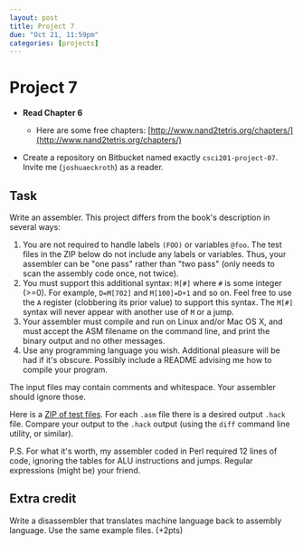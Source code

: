 ```yaml
---
layout: post
title: Project 7
due: "Oct 21, 11:59pm"
categories: [projects]
---
```


# Project 7

- **Read Chapter 6**
  - Here are some free chapters: [http://www.nand2tetris.org/chapters/](http://www.nand2tetris.org/chapters/)

- Create a repository on Bitbucket named exactly `csci201-project-07`. Invite me (`joshuaeckroth`) as a reader.

## Task

Write an assembler. This project differs from the book's description in several ways:

1. You are not required to handle labels `(FOO)` or variables `@foo`. The test files in the ZIP below do not include any labels or variables. Thus, your assembler can be "one pass" rather than "two pass" (only needs to scan the assembly code once, not twice).
2. You must support this additional syntax: `M[#]` where `#` is some integer (>=0). For example, `D=M[702]` and `M[100]=D+1` and so on. Feel free to use the `A` register (clobbering its prior value) to support this syntax. The `M[#]` syntax will never appear with another use of `M` or a jump.
3. Your assembler must compile and run on Linux and/or Mac OS X, and must accept the ASM filename on the command line, and print the binary output and no other messages.
4. Use any programming language you wish. Additional pleasure will be had if it's obscure. Possibly include a README advising me how to compile your program.

The input files may contain comments and whitespace. Your assembler should ignore those.

Here is a [ZIP of test files](/code/project-07.zip). For each `.asm` file there is a desired output `.hack` file. Compare your output to the `.hack` output (using the `diff` command line utility, or similar).

P.S. For what it's worth, my assembler coded in Perl required 12 lines of code, ignoring the tables for ALU instructions and jumps. Regular expressions (might be) your friend.

## Extra credit

Write a disassembler that translates machine language back to assembly language. Use the same example files. (+2pts)
